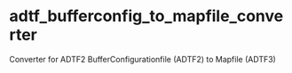 # adtf_bufferconfig_to_mapfile_converter
Converter for ADTF2 BufferConfigurationfile (ADTF2) to Mapfile (ADTF3)
